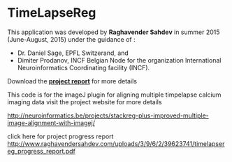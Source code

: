 # TimeLapseReg

This application was developed by **Raghavender Sahdev** in summer 2015 (June-August, 2015) under the guidance of :
- Dr. Daniel Sage, EPFL Switzerand, and 
- Dimiter Prodanov, INCF Belgian Node 
for the organization International Neuroinformatics Coordinating facility (INCF).

Download the **[project report](http://www.raghavendersahdev.com/uploads/3/9/6/2/39623741/timelapsereg_progress_report.pdf)** for more details


This code is for the imageJ plugin for aligning multiple timpelapse calcium imaging data
visit the project website for more details

http://neuroinformatics.be/projects/stackreg-plus-improved-multiple-image-alignment-with-imagej/


click here for project progress report http://www.raghavendersahdev.com/uploads/3/9/6/2/39623741/timelapsereg_progress_report.pdf 
